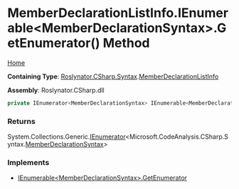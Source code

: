 # MemberDeclarationListInfo\.IEnumerable\<MemberDeclarationSyntax>\.GetEnumerator\(\) Method <a name="_Top"></a>

[Home](../../../../../README.md)

**Containing Type**: [Roslynator.CSharp.Syntax](../../README.md#_Top)\.[MemberDeclarationListInfo](../README.md#_Top)

**Assembly**: Roslynator\.CSharp\.dll

```csharp
private IEnumerator<MemberDeclarationSyntax> IEnumerable<MemberDeclarationSyntax>.GetEnumerator()
```

### Returns

System\.Collections\.Generic\.[IEnumerator](https://docs.microsoft.com/en-us/dotnet/api/system.collections.generic.ienumerator-1)\<Microsoft\.CodeAnalysis\.CSharp\.Syntax\.[MemberDeclarationSyntax](https://docs.microsoft.com/en-us/dotnet/api/microsoft.codeanalysis.csharp.syntax.memberdeclarationsyntax)>

### Implements

* [IEnumerable\<MemberDeclarationSyntax>.GetEnumerator](https://docs.microsoft.com/en-us/dotnet/api/system.collections.generic.ienumerable-1.getenumerator)
